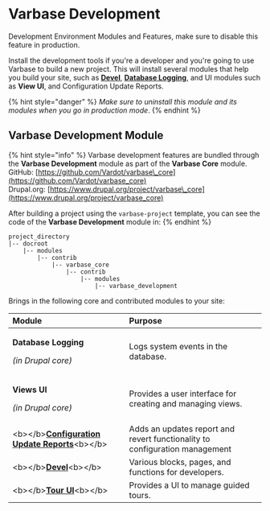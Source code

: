 # Varbase Development

Development Environment Modules and Features, make sure to disable this feature in production.

Install the development tools if you're a developer and you're going to use Varbase to build a new project. This will install several modules that help you build your site, such as [**Devel**](https://www.drupal.org/project/devel), [**Database Logging**](https://www.drupal.org/docs/8/core/modules/dblog/overview), and UI modules such as **View UI**, and Configuration Update Reports.  


{% hint style="danger" %}
_Make sure to uninstall this module and its modules when you go in production mode_.
{% endhint %}

## Varbase Development Module

{% hint style="info" %}
Varbase development features are bundled through the **Varbase Development** module as part of the **Varbase Core** module.  
GitHub: [https://github.com/Vardot/varbase\_core](https://github.com/Vardot/varbase_core)  
Drupal.org: [https://www.drupal.org/project/varbase\_core](https://www.drupal.org/project/varbase_core) 

After building a project using the `varbase-project` template, you can see the code of the **Varbase Development** module in:
{% endhint %}

```text
project_directory
|-- docroot
    |-- modules
        |-- contrib
            |-- varbase_core
                |-- contrib
                    |-- modules
                        |-- varbase_development
```

Brings in the following core and contributed modules to your site:

<table>
  <thead>
    <tr>
      <th style="text-align:left">Module</th>
      <th style="text-align:left">Purpose</th>
    </tr>
  </thead>
  <tbody>
    <tr>
      <td style="text-align:left">
        <p><b>Database Logging</b>
        </p>
        <p><em>(in Drupal core)</em>
        </p>
      </td>
      <td style="text-align:left">Logs system events in the database.</td>
    </tr>
    <tr>
      <td style="text-align:left">
        <p><b>Views UI</b>
        </p>
        <p><em>(in Drupal core)</em>
        </p>
      </td>
      <td style="text-align:left">Provides a user interface for creating and managing views.</td>
    </tr>
    <tr>
      <td style="text-align:left">&lt;b&gt;&lt;/b&gt;<a href="https://www.drupal.org/project/config_update"><b>Configuration Update Reports</b></a>&lt;b&gt;&lt;/b&gt;</td>
      <td
      style="text-align:left">Adds an updates report and revert functionality to configuration management</td>
    </tr>
    <tr>
      <td style="text-align:left">&lt;b&gt;&lt;/b&gt;<a href="https://www.drupal.org/project/devel"><b>Devel</b></a>&lt;b&gt;&lt;/b&gt;</td>
      <td
      style="text-align:left">Various blocks, pages, and functions for developers.</td>
    </tr>
    <tr>
      <td style="text-align:left">&lt;b&gt;&lt;/b&gt;<a href="https://www.drupal.org/project/tour_ui"><b>Tour UI</b></a>&lt;b&gt;&lt;/b&gt;</td>
      <td
      style="text-align:left">Provides a UI to manage guided tours.</td>
    </tr>
  </tbody>
</table>

